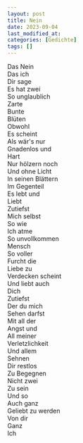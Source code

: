 ```yaml
---
layout: post
title: Nein
date: 2023-09-04
last_modified_at:
categories: [Gedichte]
tags: []
---
```


Das Nein  
Das ich  
Dir sage  
Es hat zwei  
So unglaublich  
Zarte  
Bunte  
Blüten  
Obwohl  
Es scheint  
Als wär's nur  
Gnadenlos und  
Hart  
Nur hölzern noch  
Und ohne Licht  
In seinen Blättern  
Im Gegenteil  
Es lebt und  
Liebt  
Zutiefst  
Mich selbst  
So wie  
Ich atme  
So unvollkommen  
Mensch  
So voller  
Furcht die  
Liebe zu  
Verdecken scheint  
Und liebt auch  
Dich  
Zutiefst  
Der du mich  
Sehen darfst  
Mit all der  
Angst und  
All meiner  
Verletzlichkeit  
Und allem  
Sehnen    
Dir restlos  
Zu Begegnen  
Nicht zwei  
Zu sein  
Und so  
Auch ganz  
Geliebt zu werden  
Von dir  
Ganz  
Ich